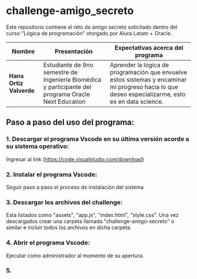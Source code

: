 # challenge-amigo_secreto
Este repositorio contiene el reto de amigo secreto solicitado dentro del curso "Lógica de programación" otorgado por Alura Latam + Oracle.

| Nombre                  | Presentación           | Expectativas acerca del programa                                                                 |
|-------------------------|------------------------|-----------------------------------------------------------------------------------------------|
| **Hans Ortiz Valverde** | Estudiante de 9no semestre de Ingeniería Biomédica y participante del programa Oracle Next Education    | Aprender la lógica de programación que envuelve estos sistemas y encaminar mi progreso hacia lo que deseo especializarme, esto es en data science. |

## Paso a paso del uso del programa:
### 1. Descargar el programa Vscode en su última versión acorde a su sistema operativo:
Ingresar al link (https://code.visualstudio.com/download) 
### 2. Instalar el programa Vscode:
Seguir paso a paso el proceso de instalación del sistema
### 3. Descargar los archivos del challenge:
Esta listados como "assets", "app.js", "index.html", "style.css". Una vez descargados crear una carpeta llamada "challenge-amigo-secreto" o similar e incluir todos los archivos en dicha carpeta.
### 4. Abrir el programa Vscode:
Ejecutar como administrador al momento de su apertura.
### 5. 
